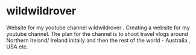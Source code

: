 # wildwildrover
Website for my youtube channel wildwildrover . 
Creating a website for my youtube channel. The plan for the channel is to shoot travel vlogs around Northern Ireland/ Ireland initally and then the rest of the world - Australia , USA etc. 
